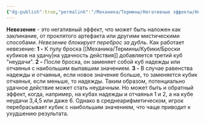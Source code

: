 ```yaml
---
{"dg-publish":true,"permalink":"/Механика/Термины/Негативные эффекты/Невезение/","noteIcon":"","created":"2025-07-29T10:23:00.685+03:00","updated":"2025-07-29T00:33:11.429+03:00"}
---
```


**Невезение** - это негативный эффект, что может быть наложен как заклинание, от проклятого артефакта или другими мистическими способами. *Невезение блокирует переброс за дубль*.
Как работает невезение:
**1 -** К пулу броска [[Механика/Термины/Кубики/Броски кубиков на удачу\|на удачность действия]] добавляется третий куб "неудачи". 
**2 -** После броска, он заменяет собой куб надежды или отчаянья с наибольшим выпавшим значением. 
**3 -** В случае равенства надежды и отчаянья, если новое значение больше, то заменяется кубик отчаянья, если меньше, то надежды. 
Таким образом, потенциально удачное действие может стать неудачным. Но может быть и обратный эффект, когда, например, на кубах надежды и отчаянья 1 и 2, а на кубе неудачи 3,4,5 или даже 6. Однако в среднеарифметическом, игрок перебрасывает кубик с наибольшим значением, что чаще приводит к ухудшению результата.
